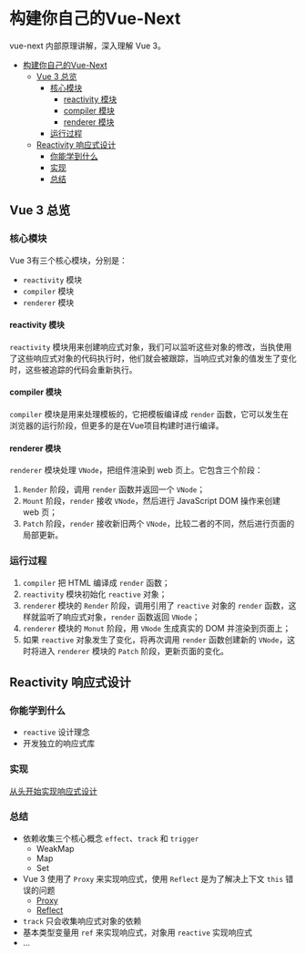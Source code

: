 # 构建你自己的Vue-Next
vue-next 内部原理讲解，深入理解 Vue 3。

- [构建你自己的Vue-Next](#构建你自己的vue-next)
  - [Vue 3 总览](#vue-3-总览)
    - [核心模块](#核心模块)
      - [reactivity 模块](#reactivity-模块)
      - [compiler 模块](#compiler-模块)
      - [renderer 模块](#renderer-模块)
    - [运行过程](#运行过程)
  - [Reactivity 响应式设计](#reactivity-响应式设计)
    - [你能学到什么](#你能学到什么)
    - [实现](#实现)
    - [总结](#总结)

## Vue 3 总览
### 核心模块
Vue 3有三个核心模块，分别是：
- `reactivity` 模块
- `compiler` 模块
- `renderer` 模块

#### reactivity 模块
`reactivity` 模块用来创建响应式对象，我们可以监听这些对象的修改，当执使用了这些响应式对象的代码执行时，他们就会被跟踪，当响应式对象的值发生了变化时，这些被追踪的代码会重新执行。

#### compiler 模块
`compiler` 模块是用来处理模板的，它把模板编译成 `render` 函数，它可以发生在浏览器的运行阶段，但更多的是在Vue项目构建时进行编译。

#### renderer 模块
`renderer` 模块处理 `VNode`，把组件渲染到 web 页上。它包含三个阶段：
1. `Render` 阶段，调用 `render` 函数并返回一个 `VNode`；
2. `Mount`  阶段，`render` 接收 `VNode`，然后进行 JavaScript DOM 操作来创建 web 页；
3. `Patch` 阶段，`render` 接收新旧两个 `VNode`，比较二者的不同，然后进行页面的局部更新。

### 运行过程
1. `compiler` 把 HTML 编译成 `render` 函数；
2. `reactivity` 模块初始化 `reactive` 对象；
3. `renderer` 模块的 `Render` 阶段，调用引用了 `reactive` 对象的 `render` 函数，这样就监听了响应式对象，`render` 函数返回 `VNode`；
4. `renderer` 模块的 `Monut` 阶段，用 `VNode` 生成真实的 DOM 并渲染到页面上；
5. 如果 `reactive` 对象发生了变化，将再次调用 `render` 函数创建新的 `VNode`，这时将进入 `renderer` 模块的 `Patch` 阶段，更新页面的变化。


## Reactivity 响应式设计

### 你能学到什么
- `reactive` 设计理念
- 开发独立的响应式库

### 实现
[从头开始实现响应式设计](./reactive.md)

### 总结

- 依赖收集三个核心概念 `effect`、`track` 和 `trigger`
  - WeakMap
  - Map
  - Set
- Vue 3 使用了 `Proxy` 来实现响应式，使用 `Reflect` 是为了解决上下文 `this` 错误的问题
  - [Proxy](https://developer.mozilla.org/zh-CN/docs/Web/JavaScript/Reference/Global_Objects/Proxy)
  - [Reflect](https://developer.mozilla.org/zh-CN/docs/Web/JavaScript/Reference/Global_Objects/Reflect)
- `track` 只会收集响应式对象的依赖
- 基本类型变量用 `ref` 来实现响应式，对象用 `reactive` 实现响应式
- ...

